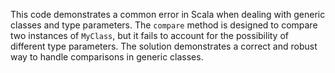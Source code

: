 This code demonstrates a common error in Scala when dealing with generic classes and type parameters. The `compare` method is designed to compare two instances of `MyClass`, but it fails to account for the possibility of different type parameters.  The solution demonstrates a correct and robust way to handle comparisons in generic classes.